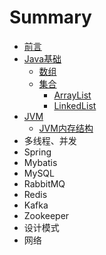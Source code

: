 # Summary

* [前言](README.md)
* [Java基础](Java基础/README.md)
  - [数组](Java基础/数组.md)
  - [集合](Java基础/集合/集合.md)
    - [ArrayList](Java基础/集合/ArrayList.md)
    - [LinkedList](Java基础/集合/LinkedList.md)
* [JVM](Java基础/JVM/README.md)
  - [JVM内存结构](Java基础/JVM/JVM内存结构.md)
* 多线程、并发
* Spring
* Mybatis
* MySQL
* RabbitMQ
* Redis
* Kafka
* Zookeeper
* 设计模式
* 网络

